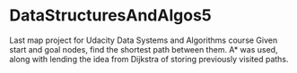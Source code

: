 # DataStructuresAndAlgos5
Last map project for Udacity Data Systems and Algorithms course
Given start and goal nodes, find the shortest path between them.
A* was used, along with lending the idea from Dijkstra of storing previously visited paths.
